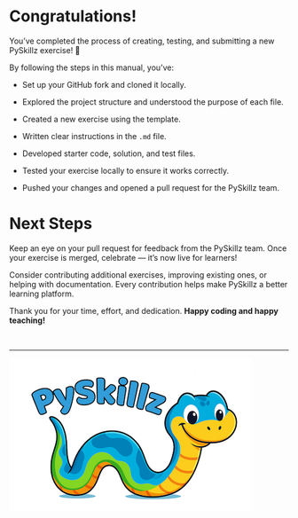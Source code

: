 # Congratulations!

You’ve completed the process of creating, testing, and submitting a new PySkillz exercise! 🎉

By following the steps in this manual, you’ve:

* Set up your GitHub fork and cloned it locally.

* Explored the project structure and understood the purpose of each file.

* Created a new exercise using the template.

* Written clear instructions in the `.md` file.

* Developed starter code, solution, and test files.

* Tested your exercise locally to ensure it works correctly.

* Pushed your changes and opened a pull request for the PySkillz team.

# Next Steps

Keep an eye on your pull request for feedback from the PySkillz team. Once your exercise is merged, celebrate — it’s now live for learners!

Consider contributing additional exercises, improving existing ones, or helping with documentation. Every contribution helps make PySkillz a better learning platform.

Thank you for your time, effort, and dedication. __Happy coding and happy teaching!__

<BR>

************

[![Skillz Catalog](../graphics/PySkillzFooter.png)](skillz-catalog)
